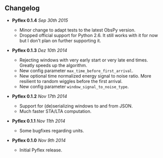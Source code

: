 Changelog
---------

* **Pyflex 0.1.4** *Sep 30th 2015*
    * Minor change to adapt tests to the latest ObsPy version.
    * Dropped official support for Python 2.6. It still works with it for now but I don't plan on further supporting it.

* **Pyflex 0.1.3** *Dez 10th 2014*
    * Rejecting windows with very early start or very late end times. Greatly speeds up the algorithm.
    * New config parameter ``max_time_before_first_arrival``.
    * New optional time normalized energy signal to noise ratio. More resilient to random wiggles before the first arrival.
    * New config parameter ``window_signal_to_noise_type``.

* **Pyflex 0.1.2** *Nov 17th 2014*
    * Support for (de)serializing windows to and from JSON.
    * Much faster STA/LTA computation.

* **Pyflex 0.1.1** *Nov 11th 2014*
    * Some bugfixes regarding units.

* **Pyflex 0.1.0** *Nov 9th 2014*
    * Initial Pyflex release.
